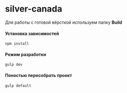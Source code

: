 # silver-canada

Для работы с готовой вёрсткой используем папку **Build**

#### Установка зависимостей

```
npm install
```

#### Режим разработки

```
gulp dev
```

#### Поностью пересобрать проект

```
gulp default
```
